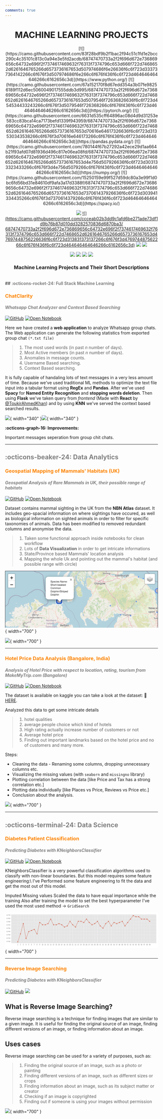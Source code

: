 ```yaml
---
comments: true
---
```


<center>
<!-- ![](images/Machine Learning){ width="400" } -->
<h1>MACHINE LEARNING PROJECTS</h1>

</center>
<!-- LOGO s -->
<center>
[![](https://camo.githubusercontent.com/83f28bdf9b2f1bac2f94c51c1fd1e2bcc290c4c35101c813c0a94e3e5fd2acdb/68747470733a2f2f696d672e736869656c64732e696f2f7374617469632f76313f7374796c653d666f722d7468652d6261646765266d6573736167653d507974686f6e26636f6c6f723d333737364142266c6f676f3d507974686f6e266c6f676f436f6c6f723d464646464646266c6162656c3d)](https://www.python.org/)
[![](https://camo.githubusercontent.com/67a152170f8d67edd354a3b07fe98256189f112d6ec5060049017555ddb3d995/68747470733a2f2f696d672e736869656c64732e696f2f7374617469632f76313f7374796c653d666f722d7468652d6261646765266d6573736167653d5079546f72636826636f6c6f723d454534433243266c6f676f3d5079546f726368266c6f676f436f6c6f723d464646464646266c6162656c3d)](https://pytorch.org/)
[![](https://camo.githubusercontent.com/6631d535cff64896ac08d4d9d31253e583cc83bca14ca7173befd1339f943959/68747470733a2f2f696d672e736869656c64732e696f2f7374617469632f76313f7374796c653d666f722d7468652d6261646765266d6573736167653d70616e64617326636f6c6f723d313530343538266c6f676f3d70616e646173266c6f676f436f6c6f723d464646464646266c6162656c3d)](https://pandas.pydata.org/)
[![](https://camo.githubusercontent.com/780144f67b27292a42ece29d1aa664b21f93afd07d81936d496c817e06ea08fd/68747470733a2f2f696d672e736869656c64732e696f2f7374617469632f76313f7374796c653d666f722d7468652d6261646765266d6573736167653d4e756d507926636f6c6f723d303133323433266c6f676f3d4e756d5079266c6f676f436f6c6f723d464646464646266c6162656c3d)](https://numpy.org/)
[![](https://camo.githubusercontent.com/15250159e99f527d59dc80a3e99f1d0bc6fd56bd31e84610df9afa3a17d3388f/68747470733a2f2f696d672e736869656c64732e696f2f7374617469632f76313f7374796c653d666f722d7468652d6261646765266d6573736167653d737061437926636f6c6f723d303941334435266c6f676f3d7370614379266c6f676f436f6c6f723d464646464646266c6162656c3d)](https://spacy.io/)

[![](https://camo.githubusercontent.com/9c535fed7057c493851e8fdb2c76234bf688e76287c5d4255b4adf801e4872f3/68747470733a2f2f696d672e736869656c64732e696f2f7374617469632f76313f7374796c653d666f722d7468652d6261646765266d6573736167653d47697426636f6c6f723d463035303332266c6f676f3d476974266c6f676f436f6c6f723d464646464646266c6162656c3d)](https://git-scm.com/)
[![](https://camo.githubusercontent.com/ccceab02b3dd9c1afd6be271ade73df1d9b76b87d010dd3282570836d6870ba3/
68747470733a2f2f696d672e736869656c64732e696f2f7374617469632f76313f7374796c653d666f722d7468652d6261646765266d6573736167653d47697448756226636f6c6f723d313831373137266c6f676f3d476974487562266c6f676f436f6c6f723d464646464646266c6162656c3d)](https://github.com/)
[![](https://camo.githubusercontent.com/5a7652753b6328e11f3a5d32434dae44cdf438b1d96ed3cd6b5e83ac311fed8a/68747470733a2f2f696d672e736869656c64732e696f2f7374617469632f76313f7374796c653d666f722d7468652d6261646765266d6573736167653d4769744875622b416374696f6e7326636f6c6f723d323038384646266c6f676f3d4769744875622b416374696f6e73266c6f676f436f6c6f723d464646464646266c6162656c3d)](https://github.com/features/actions)
[![](https://camo.githubusercontent.com/a7c7f08fc6e795ac26cafb5ed4466850791ea594b841f75614c5c7cb6bc3e0ca/68747470733a2f2f696d672e736869656c64732e696f2f7374617469632f76313f7374796c653d666f722d7468652d6261646765266d6573736167653d476f6f676c652b436c6f756426636f6c6f723d343238354634266c6f676f3d476f6f676c652b436c6f7564266c6f676f436f6c6f723d464646464646266c6162656c3d)](https://cloud.google.com/)

[![](https://camo.githubusercontent.com/4b3858586d5b5b88ec040538f5c73a0a40537b5080f5e3b52986682194f1742f/68747470733a2f2f696d672e736869656c64732e696f2f7374617469632f76313f7374796c653d666f722d7468652d6261646765266d6573736167653d446f636b657226636f6c6f723d323439364544266c6f676f3d446f636b6572266c6f676f436f6c6f723d464646464646266c6162656c3d)](https://www.docker.com/)
[![](https://camo.githubusercontent.com/d7585d0eb1357e8b27f13809ae73c355437a144102cc52f1d8093f3f50154df2/68747470733a2f2f696d672e736869656c64732e696f2f7374617469632f76313f7374796c653d666f722d7468652d6261646765266d6573736167653d4b6167676c6526636f6c6f723d323232323232266c6f676f3d4b6167676c65266c6f676f436f6c6f723d323042454646266c6162656c3d)](https://kaggle.com)
[![](https://camo.githubusercontent.com/028776d6249f0410a5875770d2cbbd3108d84b3dc8c3ea551c361f0215cd74f7/68747470733a2f2f696d672e736869656c64732e696f2f7374617469632f76313f7374796c653d666f722d7468652d6261646765266d6573736167653d4b756265726e6574657326636f6c6f723d333236434535266c6f676f3d4b756265726e65746573266c6f676f436f6c6f723d464646464646266c6162656c3d)](https://kubernetes.io/)
[![](https://camo.githubusercontent.com/01337430335056394f73e69b9c486a6bc1e9cfa9b46256e56ae15ba960f4accd/68747470733a2f2f696d672e736869656c64732e696f2f7374617469632f76313f7374796c653d666f722d7468652d6261646765266d6573736167653d4a75707974657226636f6c6f723d463337363236266c6f676f3d4a757079746572266c6f676f436f6c6f723d464646464646266c6162656c3d)](https://jupyter.org/)

### __Machine Learning__ Projects and Their __Short Descriptions__
</center>

</br>
## <b><span style='color:gray;'>:octicons-rocket-24: Full Stack Machine Learning</span></b>

### <b><span style='color:#fc8403; text-align:center'>ChatClarity</span></b>
<h4><i><span style='color:gray'>Whatsapp Chat Analyzer and Context Based Searching</span></i></h4>

[![GitHub](https://img.shields.io/badge/Github-Repository-97c446?logo=Github&logoColor=DAF7A6)](https://www.github.com/SoumyaCO/chatClarity)
[![Open Notebook](https://img.shields.io/badge/binder-View-006eca?logo=Jupyter&logoColor=#fc8803)]()

Here we have created a __web application__ to analyze Whatsapp group chats. The Web application can generate the following statistics from exported group chat `(*.txt file)`
> 1. The most used words (in past _n_ number of days).
> 2. Most Active members (in past _n_ number of days).
> 3. Anomalies in message counts.
> 4. Username Based searching.
> 5. Context Based searching.

It is fully capable of handaling lots of text messages in a very less amount of time. Because we've used traditional ML methods to optimize the text file input into a tabular format using __RegEx__ and __Pandas__. After we've used __Spacy__ for __Named Entity Recognition__ and __stopping words deletion__. Then using __Flask__ we've taken query from _frontend_ (Made with __React__ by [@ToukirAhmedKhan](https://github.com/BlackHeart786)) and by using __KNN__ we've served the context based searched results.

![](https://github.com/SoumyaCO/chatClarity/raw/main/diagrams/home_page_cc.png){ width="340" }![](https://github.com/SoumyaCO/chatClarity/raw/main/diagrams/file_uploader_cc.png){ width="340" }

<span style="gray"><b>:octicons-graph-16: Improvements:</b></span>

Important messages seperation from group chit chats.

---
## <b><span style='color:gray;'>:octicons-beaker-24: Data Analytics</span></b>

### <b><span style='color:#fc8403; text-align:center'>Geospatial Mapping of Mammals' Habitats (UK)</span></b>
<h4><i><span style='color:gray'>Geospatial Analysis of Rare Mammals in UK, their possible range of habitats</span></i></h4>

[![GitHub](https://img.shields.io/badge/Github-Repository-97c446?logo=Github&logoColor=DAF7A6)](https://github.com/SoumyaCO/Rare-species-analysis-across-UK) [![Open Notebook](https://img.shields.io/badge/Kaggle-View-006eca?logo=Jupyter&logoColor=3094e7)](https://www.kaggle.com/code/soumyadipbhat/geospatial-mapping-of-mammals-habitat-with-folium)


Dataset contains mammal sighting in the UK from the __NBN Atlas__ dataset. It includes geo-spacial information on where sightings have occured, as well as biological information on sighted animals in order to filter for specific taxonomies of animals. Data has been modified to removed redundant columns and anonymise the data.
> 1. Taken some functional approach inside notebooks for clean workflow
> 2. Lots of __Data Visualization__ in order to get intricate informations
> 3. State/Province based Mammals' location analysis
> 4. Mapping the whole Uk and pointing out the mammal's habitat (and possible range with circle)

![](images/mammals_habitat_long.png){ width="700" }

![](https://www.kaggleusercontent.com/kf/143979774/eyJhbGciOiJkaXIiLCJlbmMiOiJBMTI4Q0JDLUhTMjU2In0..0lVXdNkn24u0MTJ0XJrQHQ.kGYO00Zx7m3CeXPJIbX-P_7fyZa1gqFVsCeEEUgzmmynKXE_qU-AaW39Nvk7BDfZtTsKYf96nQnGDoVyYbFLw0qDJ2qoqAA3UWFfbveI1lyWBr-wV1NCeSSBeERd1SG0GkBVHnFFvD-dK9lOcFbWWzGknegTS0ZQW7GqfBvqIkf9j9cEYWWsi5Eb28tl6DwLNs4_hpxh0sIwEwBRnjzGDfcBJBJrYMP8IEqeiXHYHBFVE_ZreeIof2NGkYuX4h3I0KckQOUTHyZD0lVC-tS47D3YloIfo_1JEuRSCPRfUgqQtLAMbj86GFuIAcMsuH7c-pQXQRLjhD7hgiYh9MlUFZcXUbhOdnSiNpEfd8AR86PsHbyHU-dOi1z-V5hQZII_RlOz7mXgB83rsq8NCnYa7h7wuscmTuWRBgzWjRZRiJyT5v4IHBi-uTtxqDVp1X9qcYEQ40e1MknDVlaZgeOvIjjJA4A7-lqFVpaSiXWyXibtDmTTnBVUIVDo3Wcr3qjjMzDDhb3i09vYNz1gJx9Jd7ae07_OSyBAumjK529EDTDG-rZtIfhbrddUZTC2LxG8knFmFcCim0YDIlF7SDVcu1AOr7qAbTckSp0sYh3uWZR4mrBROZjVPPleVAXcY0OoCFKu0hgLWE22QpNH_TsxukgU3eIO1YlY6c8x-mTZ6E0wQ0KkdCzunhYYlsahl4VBuc0VWdSF8kVUoUfEddhmuA.JjmAv468M_7hZr5EF3akhg/__results___files/__results___16_0.png){ width="700" }

---

### <b><span style='color:#fc8403; text-align:center'>Hotel Price Data Analysis (Bangalore, India) </span></b>
<h4><i><span style='color:gray'>Analysis of Hotel Price with respect to location, rating, tourism from <b>MakeMyTrip.com (Bangalore)</b></span></i></h4>

[![GitHub](https://img.shields.io/badge/Github-Repository-97c446?logo=Github&logoColor=DAF7A6)](https://github.com/SoumyaCO/Hotel-price-data-analysis) [![Open Notebook](https://img.shields.io/badge/Kaggle-View-006eca?logo=Jupyter&logoColor=3094e7)](https://www.kaggle.com/code/soumyadipbhat/data-analysis-with-hotel-price-data)

The dataset is available on kaggle you can take a look at the dataset: 🔗 [HERE](https://www.kaggle.com/datasets/andrewgeorgeissac/hotel-price-data-of-cities-in-india-makemytrip). 

Analyzed this data to get some intricate details 

> 1. hotel qualities
> 2. average people choice which kind of hotels
> 3. High rating actually increase number of customers or not
> 4. Average hotel price
> 5. Finding out important landmarks based on the hotel price and no of customers
and many more.

Steps:

* Cleaning the data - Renaming some columns, dropping unnecessary columns etc.
* Visualizing the missing values (with `seaborn` and `missingno` library)
* Plotting correlation between the data [like Price and Tax has a strong correlation etc.]
* Plotting data individually [like Places vs Price, Reviews vs Price etc.]
* Conclusion about the analysis.

![](https://www.kaggleusercontent.com/kf/140611873/eyJhbGciOiJkaXIiLCJlbmMiOiJBMTI4Q0JDLUhTMjU2In0..Smy-_WStwByh4bDMckdcaQ.zVdkekVzwj7xg0pJ0lbB13T4hAUr_AdQA6lrjPXNu6yfpE76pnIWWw-_6Y7CGZR7fQqZiXeW6SQebY_nZ8Gflngdgz2ImPEnmRSfVyMcXxMV6zCiRN_ACir56vYVeCqB-W9GJPYvy4OAUeWy0fMVehK57tP5MDctZYVd-xUIYwH6QXB7PfP3NBckKiQnaTZ9Cb_IK-J8t1tuRmZ--qYIZ8V6kMnY1iNuMAXxy53CvWQ6PG3GLo-inBUyBVMFVaOUvMa7y-7SXmZtW_WFmtsgVzScdsxvmMvT75u0DAmmYu_53nJXr9rrUKnvp5oJdBclQxyBq2ERXuJc4nl45Aip_XWnM0Adb8A-vpzWL6zOW1niQWTkbtc1-S9QvIkrjmODecHOe-_HypxbftKa2ikoD8MYhBG-8XMcaLR3sGjfB4JvguL0SqSGEJmtykhKVY-54QVYZfzP-d8M9I0Ro9df18nSX1iPFq3Fn0IItuFC6isrfZUXTV7K-f9jNAEj0JwrRQIwNE5GXWDKIdlKOxGX6gJTwcPjnzbqehxt73SDNpn9qZAn9C4412oXKn4xg0jCocgtoIQovKpZLqHu5sokoENGS1Y3DkhjDEoGbzFKuUB1kWJ6VImTBFW66p0SJhbOBnIFg-Fc51jEQh340GZYaSIr8t3WjF1pCOmiBHI2EVj9FFz5ZtQtLlg6qs4lsvJs.Kq_r105_Re5IhsfHigW_-w/__results___files/__results___41_0.png){ width="700" }

---
## <b><span style='color:gray;'>:octicons-terminal-24: Data Science</span></b>

### <b><span style='color:#fc8403; text-align:center'>Diabetes Patient Classification</span></b>
<h4><i><span style='color:gray'>Predicting Diabetes with KNeighborsClassifier</span></i></h4>

[![GitHub](https://img.shields.io/badge/Github-Repository-97c446?logo=Github&logoColor=DAF7A6)](https://github.com/SoumyaCO/KNeighbors-classifier-diabetes) [![Open Notebook](https://img.shields.io/badge/Kaggle-View-006eca?logo=Jupyter&logoColor=3094e7)](https://www.kaggle.com/code/soumyadipbhat/diabetes-classification-with-kneighborsclassifier)

KNeighborsClassifier is a very powerful classification algorithms used to classify with non-linear boundaries. But this model requires some feature engineering:\ I've Performed some feature engineering to fit the data and get the most out of this model.

Imputed Missing values
Scaled the data to have equal importance while the training
Also after training the model to set the best hyperparameter I've used the most used method  → `GridSearch`

![](https://github.com/SoumyaCO/KNeighbors-classifier-diabetes/blob/main/knn-image.png?raw=true){ width="700" }

---

### <b><span style='color:#fc8403; text-align:center'>Reverse Image Searching</span></b>
<h4><i><span style='color:gray'>Predicting Diabetes with KNeighborsClassifier</span></i></h4>

[![GitHub](https://img.shields.io/badge/Github-Repository-97c446?logo=Github&logoColor=DAF7A6)](https://github.com/SoumyaCO/reverse-image-searching) [![](https://camo.githubusercontent.com/f5e0d0538a9c2972b5d413e0ace04cecd8efd828d133133933dfffec282a4e1b/68747470733a2f2f636f6c61622e72657365617263682e676f6f676c652e636f6d2f6173736574732f636f6c61622d62616467652e737667)](https://colab.research.google.com/github/SoumyaCO/reverse-image-searching/blob/main/Reverse_Image_Search.ipynb)

## What is Reverse Image Searching?
Reverse image searching is a technique for finding images that are similar to a given image. It is useful for finding the original source of an image, finding different versions of an image, or finding information about an image.
## Uses cases
Reverse image searching can be used for a variety of purposes, such as:
> 1. Finding the original source of an image, such as a photo or painting
> 2. Finding different versions of an image, such as different sizes or crops
> 3. Finding information about an image, such as its subject matter or creator
> 4. Checking if an image is copyrighted
> 5. Finding out if someone is using your images without permission

![](https://private-user-images.githubusercontent.com/101652501/275171840-b00a2219-e091-4292-bf1e-1e876fe0a390.png?jwt=eyJhbGciOiJIUzI1NiIsInR5cCI6IkpXVCJ9.eyJpc3MiOiJnaXRodWIuY29tIiwiYXVkIjoicmF3LmdpdGh1YnVzZXJjb250ZW50LmNvbSIsImtleSI6ImtleTUiLCJleHAiOjE3MTExMzM2MjIsIm5iZiI6MTcxMTEzMzMyMiwicGF0aCI6Ii8xMDE2NTI1MDEvMjc1MTcxODQwLWIwMGEyMjE5LWUwOTEtNDI5Mi1iZjFlLTFlODc2ZmUwYTM5MC5wbmc_WC1BbXotQWxnb3JpdGhtPUFXUzQtSE1BQy1TSEEyNTYmWC1BbXotQ3JlZGVudGlhbD1BS0lBVkNPRFlMU0E1M1BRSzRaQSUyRjIwMjQwMzIyJTJGdXMtZWFzdC0xJTJGczMlMkZhd3M0X3JlcXVlc3QmWC1BbXotRGF0ZT0yMDI0MDMyMlQxODQ4NDJaJlgtQW16LUV4cGlyZXM9MzAwJlgtQW16LVNpZ25hdHVyZT01OGQ5YzUyNTI3YTk4MTU1NTk4OTQ1ZGVmNTQzNTcxYjI4NWY3M2ZkODExNGVlZGMyMTcxMzI1ZmYyMWJlMzI4JlgtQW16LVNpZ25lZEhlYWRlcnM9aG9zdCZhY3Rvcl9pZD0wJmtleV9pZD0wJnJlcG9faWQ9MCJ9.aQSUPwqDPTO1L37Fp-LaWgpKPSMVofFT7N6Jjl_VUh0){ width="700" }